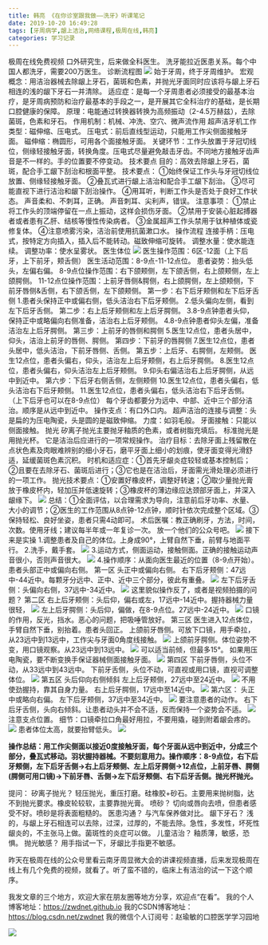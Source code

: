 ```yaml
---
title: 韩亮 《在你诊室跟我做——洗牙》听课笔记
date: 2019-10-20 16:49:28
tags: [牙周病学,龈上洁治,网络课程,极周在线,韩亮]
categories: 学习记录
---
```


极周在线免费视频
口外研究生，后来做全科医生。
洗牙能拉近医患关系。每个中国人都洗牙，需要200万医生。
诊断流程图
![](https://zymblog-1258069789.cos.ap-chengdu.myqcloud.com/blog0164-xy/01.png)
始于牙周，终于牙周维护。
宏观概念：用洁治器械去除龈上牙石，菌斑和色素，并抛光牙面同时应该将与龈上牙石相连的浅的龈下牙石一并清除。
适应症：是每一个牙周患者必须接受的最基本治疗，是牙周病预防和治疗最基本的手段之一，是开展其它全科治疗的基础，是长期口腔健康的保障。
原理：电能通过转换器转换为高频振动（2-4.5万赫兹），去除菌斑，色素和牙石。
作用机制：机械、冲洗、空穴、微声流作用
超声洁牙机工作类型：磁伸缩、压电式。
压电式：前后直线型运动，只能用工作尖侧面接触牙面。
磁伸缩：椭圆形，可用各个面接触牙面。
关键环节：工作头放置于牙冠切线位，侧缘轻接触牙面，转换角度。压电式尽量避免敲击牙齿。不同地方接触牙齿声音是不一样的。手的位置要不停变动。
技术要点
    目的：高效去除龈上牙石，菌斑，配合手工龈下刮治和根面平整。
    技术要点：
         ①始终保证工作头与牙冠切线位放置、侧缘轻接触牙面。
         ②叠瓦式进行龈上洁治和配合手工龈下刮治。
         ③尽可能直视下进行洁治和龈下刮治操作。
         ④用耳听，判断工作头是否处于良好工作状态。
             声音柔和、不刺耳，正确。
             声音刺耳、尖利声，错误。
注意事项：
    ①禁止将工作头的顶端停留在一点上振动，这样会损伤牙面。
    ②禁用于安装心脏起搏器者或者患有乙肝、结核等慢性传染病者。
    ③金属超声工作头禁用于钛种植体或瓷修复体。
    ④注意喷雾污染，洁治前使用抗菌漱口水。
操作流程
连接手柄：压电式，按特定方向插入，插入后不能转动。磁致伸缩可旋转。
调整水量：使水能连续。
调整功率：使水呈雾状。
医生体位
![](https://zymblog-1258069789.cos.ap-chengdu.myqcloud.com/blog0164-xy/02.png)
医生操作范围：6区-12面（上下后牙，上下前牙，颊舌侧）
医生活动范围：8-9点-11-12点位。
患者姿势：抬头低头，左偏右偏。
8-9点位操作范围：右下颌颊侧，左下颌舌侧，右上颌颊侧，左上颌腭侧。
11-12点位操作范围：上前牙唇侧&腭侧，右上颌腭侧，左上颌颊侧，下前牙唇侧&舌侧，右下颌舌侧，左下颌颊侧。
第一步：右下后牙颊侧和左下后牙舌侧
1.患者头保持正中或偏右侧，低头洁治右下后牙颊侧。
2.低头偏向左侧，看到左下后牙舌侧。
第二步：右上后牙颊侧和左上后牙腭侧。
3.8-9点钟患者头仰，保持正中或略偏向右侧准备，洁治右上后牙颊侧。
4.8-9点钟患者仰头左偏，准备洁治左上后牙腭侧。
第三步：上前牙的唇侧和腭侧
5.医生12点位，患者头居中，仰头，洁治上前牙的唇侧、腭侧。
第四步：下前牙的唇腭侧
7.医生12点位，患者头居中，低头洁治，下前牙唇侧、舌侧。
第五步：上后牙、右腭侧，左颊侧。
医生12点位，患者头偏右，仰头，洁治左上后牙颊侧，右上后牙腭侧。
8.医生12点位，患者头偏右，仰头洁治左上后牙颊侧。
9.仰头右偏洁治右上后牙腭侧，从远中到近中。
第六步：下后牙右侧舌侧，左侧颊侧
10.医生12点位，患者头偏右，低头洁治右下后牙颊侧。
11.医生12点位，患者头偏右，低头洁治右下后牙舌侧。
（上下后牙也可以在8-9点位）
每个牙齿都要分为远中、中部、近中三个部分洁治。顺序是从远中到近中。
操作支点：有口外口内。
超声洁治的连接与调整：头是扁的为压电陶瓷，头是圆的是磁致伸缩。
力度：如羽毛般。
牙面接触：只能以侧面接触。
抛光
矽离子抛光主要抛牙釉质的色素，或者树脂充填后。
标准抛光是用抛光杯。
它是洁治后应进行的一项常规操作。
治疗目标：去除牙面上残留散在点状色素及肉眼难辨别的细小牙石，磨平牙面上细小的划痕，使牙面变得光滑舒适，延缓菌斑色素沉积。
时机和适应症：①首先牙龈炎症较轻或基本控制后；②且要在去除牙石、菌斑后进行；③它也是在洁治后，牙面需光滑处理必须进行的一项工作。
抛光技术要点：①安置好橡皮杯，调整好转速；②取少量抛光膏放于橡皮杯内，轻加压并低速旋转；③橡皮杯的薄边缘应达颈部牙面上，并深入龈缘下。
![](https://zymblog-1258069789.cos.ap-chengdu.myqcloud.com/blog0164-xy/03.png)
总结：①全面评估，以合理需求为导向，注意前后牙功率、水量、大小的调节；②医生的工作范围从8点钟-12点钟，顺时针依次完成整个区域。③保持轻松、良好坐姿，患者只需4动即可。
术后医嘱：教正确刷牙，方法，时间，次数。使用牙线；建议每半年或一年复诊一次。
放一个他们的公众号吧。
![](https://zymblog-1258069789.cos.ap-chengdu.myqcloud.com/blog0164-xy/04.png)
接下来是实操
1.调整患者及自己的体位。上身成90°，上臂自然下垂，前臂与地面平行。
2.洗手，戴手套。
![](https://zymblog-1258069789.cos.ap-chengdu.myqcloud.com/blog0164-xy/05.png)
3.运动方式，侧面运动，接触侧面。正确的接触运动声音很小，否则声音很大。
![](https://zymblog-1258069789.cos.ap-chengdu.myqcloud.com/blog0164-xy/06.png)
4.操作顺序：从面向医生最近的位置（8-9点开始）。患者头部正中或偏向右侧。
第一区
头正中或偏向右侧。
右下后牙颊侧：47远中-44近中。每颗牙分远中、正中、近中三个部分，彼此有重叠。
![](https://zymblog-1258069789.cos.ap-chengdu.myqcloud.com/blog0164-xy/07.png)
左下后牙舌侧：头偏向右侧，37远中-34近中。
![](https://zymblog-1258069789.cos.ap-chengdu.myqcloud.com/blog0164-xy/08.png)
这里貌似操作反了，或者是视频拍摄的问题？
第二区
右上后牙颊侧：头后仰，偏右或左，17远中-14近中。握持器械力量很轻，
![](https://zymblog-1258069789.cos.ap-chengdu.myqcloud.com/blog0164-xy/09.png)
左上后牙腭侧：头后仰，偏做，在8-9点位。27远中-24近中。
![](https://zymblog-1258069789.cos.ap-chengdu.myqcloud.com/blog0164-xy/10.png)
口镜的作用，反光，挡水。恶心的问题，把吸唾管放好。
第三区
医生进入12点体位，手臂自然下垂，别抬着。患者头回正。
上颌前牙唇侧。可放下口镜，用手牵拉，从23远中到13远中，工作尖与牙面0角度线接触。
![](https://zymblog-1258069789.cos.ap-chengdu.myqcloud.com/blog0164-xy/11.png)
上颌前牙腭侧。体位姿势不变，用口镜观察。从23远中到13远中。
![](https://zymblog-1258069789.cos.ap-chengdu.myqcloud.com/blog0164-xy/12.png)
可以适当前倾，但最多15°。
如果用压电陶瓷，要不断变换手保证器械侧面接触牙面。
![](https://zymblog-1258069789.cos.ap-chengdu.myqcloud.com/blog0164-xy/13.png)
第四区
下前牙唇侧，头位不动，从33远中到43远中。
下前牙舌侧，头位不动，可直视或用口镜，直视可调整体位。
![](https://zymblog-1258069789.cos.ap-chengdu.myqcloud.com/blog0164-xy/14.png)
第五区
头后仰向右侧倾斜
左上后牙颊侧，27远中至24近中。
![](https://zymblog-1258069789.cos.ap-chengdu.myqcloud.com/blog0164-xy/15.png)
不用使劲握持，靠其自身力量。
右上后牙腭侧，17远中至14近中。
![](https://zymblog-1258069789.cos.ap-chengdu.myqcloud.com/blog0164-xy/16.png)
第六区：
头正中或略向右偏。
左下后牙颊侧，37远中至34近中。
![](https://zymblog-1258069789.cos.ap-chengdu.myqcloud.com/blog0164-xy/17.png)
要注意患者的动作。
右下后牙舌侧，头向右倾斜。让患者动头并不会不适，反而保持一个姿势会不适。
![](https://zymblog-1258069789.cos.ap-chengdu.myqcloud.com/blog0164-xy/18.png)
注意支点位置。
细节：口镜牵拉口角最好用拉，不要用撬，碰到附着龈会疼的。
![](https://zymblog-1258069789.cos.ap-chengdu.myqcloud.com/blog0164-xy/19.png)
患者体位太高，就要抬臂低头。
![](https://zymblog-1258069789.cos.ap-chengdu.myqcloud.com/blog0164-xy/20.png)

**操作总结：用工作尖侧面以接近0度接触牙面，每个牙面从远中到近中，分成三个部分，叠瓦式移动。羽状握持器械。不要刻意用力。操作顺序：8-9点位，右下后牙颊侧，左下后牙舌侧->右上后牙颊侧、左上后牙腭侧->12点位，上前牙唇、腭侧(腭侧可用口镜)->下前牙唇、舌侧->左下后牙颊侧、右下后牙舌侧。抛光杯抛光。**

提问：
矽离子抛光？
轻压抛光，重压打磨。硅橡胶+砂石。主要用来抛树脂，达不到抛光要求。橡皮轮较软，主要靠抛光膏。
喷砂？
切向或唇向去喷，但患者感受不好。喷砂是将表面粗糙的。
医患沟通？
与汽车保养做对比。
龈下牙石？
浅的，与龈上牙石相连可以去除，过深，过厚的，不能去除。急性，多发性，坏死性龈炎的，不主张马上做。菌斑性的炎症可以做。
儿童洁治？
釉质薄，敏感，恐惧。
抛光敏感？
用手指试一下，牙龈比手指更不敏感。

昨天在极周在线的公众号里看云南牙周显微大会的讲课视频直播，后来发现极周在线上有几个免费的视频，就看了。听了蛮不错的，临床上有洁治的试一下这个顺序。

我发文章的三个地方，欢迎大家在朋友圈等地方分享，欢迎点“在看”。
我的个人博客地址：https://zwdnet.github.io
我的CSDN博客地址：https://blog.csdn.net/zwdnet
我的微信个人订阅号：赵瑜敏的口腔医学学习园地


![](https://zymblog-1258069789.cos.ap-chengdu.myqcloud.com/other/wx.jpg)